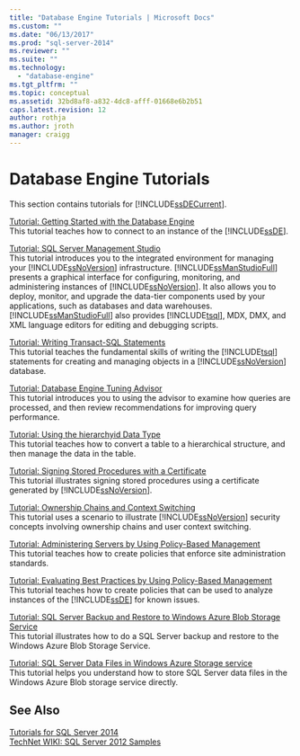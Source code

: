 ```yaml
---
title: "Database Engine Tutorials | Microsoft Docs"
ms.custom: ""
ms.date: "06/13/2017"
ms.prod: "sql-server-2014"
ms.reviewer: ""
ms.suite: ""
ms.technology: 
  - "database-engine"
ms.tgt_pltfrm: ""
ms.topic: conceptual
ms.assetid: 32bd8af8-a832-4dc8-afff-01668e6b2b51
caps.latest.revision: 12
author: rothja
ms.author: jroth
manager: craigg
---
```

# Database Engine Tutorials
  This section contains tutorials for [!INCLUDE[ssDECurrent](../includes/ssdecurrent-md.md)].  
  
 [Tutorial: Getting Started with the Database Engine](tutorial-getting-started-with-the-database-engine.md)  
 This tutorial teaches how to connect to an instance of the [!INCLUDE[ssDE](../includes/ssde-md.md)].  
  
 [Tutorial: SQL Server Management Studio](../ssms/tutorials/tutorial-sql-server-management-studio.md)  
 This tutorial introduces you to the integrated environment for managing your [!INCLUDE[ssNoVersion](../includes/ssnoversion-md.md)] infrastructure. [!INCLUDE[ssManStudioFull](../includes/ssmanstudiofull-md.md)] presents a graphical interface for configuring, monitoring, and administering instances of [!INCLUDE[ssNoVersion](../includes/ssnoversion-md.md)]. It also allows you to deploy, monitor, and upgrade the data-tier components used by your applications, such as databases and data warehouses. [!INCLUDE[ssManStudioFull](../includes/ssmanstudiofull-md.md)] also provides [!INCLUDE[tsql](../includes/tsql-md.md)], MDX, DMX, and XML language editors for editing and debugging scripts.  
  
 [Tutorial: Writing Transact-SQL Statements](../t-sql/tutorial-writing-transact-sql-statements.md)  
 This tutorial teaches the fundamental skills of writing the [!INCLUDE[tsql](../includes/tsql-md.md)] statements for creating and managing objects in a [!INCLUDE[ssNoVersion](../includes/ssnoversion-md.md)] database.  
  
 [Tutorial: Database Engine Tuning Advisor](../tools/dta/tutorial-database-engine-tuning-advisor.md)  
 This tutorial introduces you to using the advisor to examine how queries are processed, and then review recommendations for improving query performance.  
  
 [Tutorial: Using the hierarchyid Data Type](tables/tutorial-using-the-hierarchyid-data-type.md)  
 This tutorial teaches how to convert a table to a hierarchical structure, and then manage the data in the table.  
  
 [Tutorial: Signing Stored Procedures with a Certificate](tutorial-signing-stored-procedures-with-a-certificate.md)  
 This tutorial illustrates signing stored procedures using a certificate generated by [!INCLUDE[ssNoVersion](../includes/ssnoversion-md.md)].  
  
 [Tutorial: Ownership Chains and Context Switching](tutorial-ownership-chains-and-context-switching.md)  
 This tutorial uses a scenario to illustrate [!INCLUDE[ssNoVersion](../includes/ssnoversion-md.md)] security concepts involving ownership chains and user context switching.  
  
 [Tutorial: Administering Servers by Using Policy-Based Management](policy-based-management/tutorial-administering-servers-by-using-policy-based-management.md)  
 This tutorial teaches how to create policies that enforce site administration standards.  
  
 [Tutorial: Evaluating Best Practices by Using Policy-Based Management](../tutorials/tutorial-evaluating-best-practices-by-using-policy-based-management.md)  
 This tutorial teaches how to create policies that can be used to analyze instances of the [!INCLUDE[ssDE](../includes/ssde-md.md)] for known issues.  
  
 [Tutorial: SQL Server Backup and Restore to Windows Azure Blob Storage Service](tutorial-sql-server-backup-and-restore-to-azure-blob-storage-service.md)  
 This tutorial illustrates how to do a SQL Server backup and restore to the Windows Azure Blob Storage Service.  
  
 [Tutorial: SQL Server Data Files in Windows Azure Storage service](tutorial-use-azure-blob-storage-service-with-sql-server-2016.md)  
 This tutorial helps you understand how to store SQL Server data files in the Windows Azure Blob storage service directly.  
  
## See Also  
 [Tutorials for SQL Server 2014](../tutorials/tutorials-for-sql-server-2014.md)   
 [TechNet WIKI: SQL Server 2012 Samples](http://go.microsoft.com/fwlink/?linkID=220734)  
  
  
